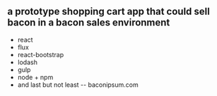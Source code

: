 ## a prototype shopping cart app that could sell bacon in a bacon sales environment

- react
- flux
- react-bootstrap
- lodash
- gulp
- node + npm
- and last but not least -- baconipsum.com